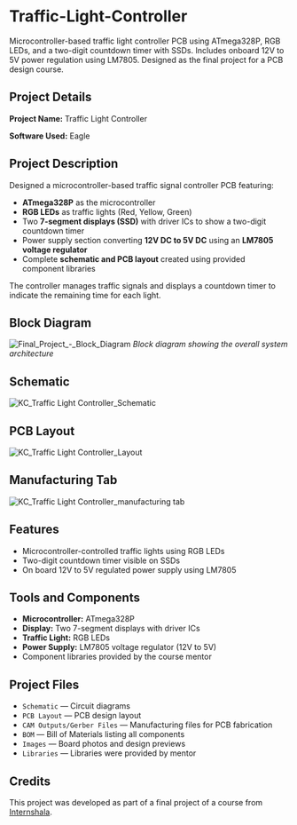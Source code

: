 # Traffic-Light-Controller
Microcontroller-based traffic light controller PCB using ATmega328P, RGB LEDs, and a two-digit countdown timer with SSDs. Includes onboard 12V to 5V power regulation using LM7805. Designed as the final project for a PCB design course.


## Project Details

**Project Name:** Traffic Light Controller

**Software Used:** Eagle


## Project Description

Designed a microcontroller-based traffic signal controller PCB featuring:

- **ATmega328P** as the microcontroller
- **RGB LEDs** as traffic lights (Red, Yellow, Green)
- Two **7-segment displays (SSD)** with driver ICs to show a two-digit countdown timer
- Power supply section converting **12V DC to 5V DC** using an **LM7805 voltage regulator**
- Complete **schematic and PCB layout** created using provided component libraries

The controller manages traffic signals and displays a countdown timer to indicate the remaining time for each light.


## Block Diagram
![Final_Project_-_Block_Diagram](https://github.com/user-attachments/assets/17f82189-f017-4f70-8b54-64779510ad27)
*Block diagram showing the overall system architecture*


## Schematic

![KC_Traffic Light Controller_Schematic](https://github.com/user-attachments/assets/384ee594-f210-44ba-a7ce-50f72f1fa528)


## PCB Layout

![KC_Traffic Light Controller_Layout](https://github.com/user-attachments/assets/eabb891f-f094-4777-a9a1-f69b5c397141)


## Manufacturing Tab

![KC_Traffic Light Controller_manufacturing tab](https://github.com/user-attachments/assets/09c8fdb0-ba58-4d2f-a38a-a8e7ed7eaf6e)


## Features

- Microcontroller-controlled traffic lights using RGB LEDs
- Two-digit countdown timer visible on SSDs
- On board 12V to 5V regulated power supply using LM7805

## Tools and Components

- **Microcontroller:** ATmega328P
- **Display:** Two 7-segment displays with driver ICs
- **Traffic Light:** RGB LEDs
- **Power Supply:** LM7805 voltage regulator (12V to 5V)
- Component libraries provided by the course mentor


## Project Files

- `Schematic` — Circuit diagrams  
- `PCB Layout` — PCB design layout  
- `CAM Outputs/Gerber Files` — Manufacturing files for PCB fabrication  
- `BOM` — Bill of Materials listing all components   
- `Images` — Board photos and design previews  
- `Libraries` — Libraries were provided by mentor


## Credits

This project was developed as part of a final project of a course from [Internshala](https://internshala.com/).  
